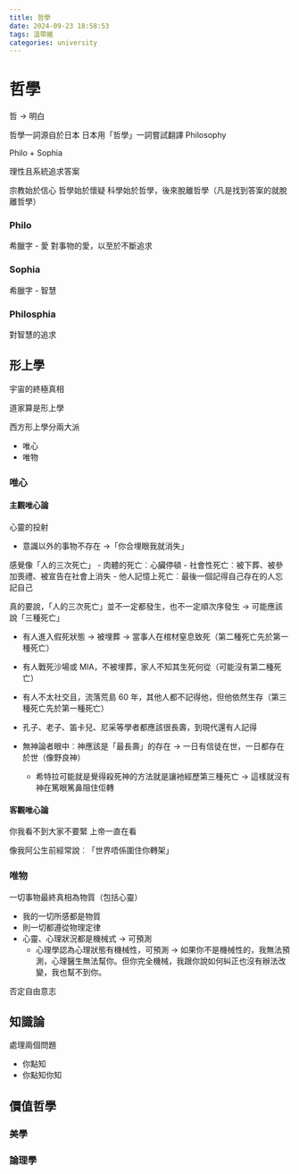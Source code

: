 ```yaml
---
title: 哲學
date: 2024-09-23 18:58:53
tags: 溫帶維
categories: university
---
```


# 哲學

哲 -> 明白

哲學一詞源自於日本
日本用「哲學」一詞嘗試翻譯 Philosophy

Philo + Sophia

理性且系統追求答案

宗教始於信心
哲學始於懷疑
科學始於哲學，後來脫離哲學（凡是找到答案的就脫離哲學）

### Philo

希臘字 - 愛
對事物的愛，以至於不斷追求

### Sophia

希臘字 - 智慧

### Philosphia

對智慧的追求

## 形上學

宇宙的終極真相

道家算是形上學

西方形上學分兩大派

- 唯心
- 唯物

### 唯心

#### 主觀唯心論

心靈的投射

- 意識以外的事物不存在 →「你合埋眼我就消失」

感覺像「人的三次死亡」 - 肉體的死亡︰心臟停頓 - 社會性死亡︰被下葬、被參加喪禮、被宣告在社會上消失 - 他人記憶上死亡︰最後一個記得自己存在的人忘記自己

真的要說，「人的三次死亡」並不一定都發生，也不一定順次序發生 → 可能應該說「三種死亡」

- 有人進入假死狀態 → 被埋葬 → 當事人在棺材窒息致死（第二種死亡先於第一種死亡）
- 有人戰死沙場或 MIA，不被埋葬，家人不知其生死何從（可能沒有第二種死亡）
- 有人不太社交且，流落荒島 60 年，其他人都不記得他，但他依然生存（第三種死亡先於第一種死亡）

- 孔子、老子、笛卡兒、尼采等學者都應該很長壽，到現代還有人記得
- 無神論者眼中︰神應該是「最長壽」的存在 → 一日有信徒在世，一日都存在於世（像野良神）
  - 希特拉可能就是覺得殺死神的方法就是讓衪經歷第三種死亡 → 這樣就沒有神在篤眼篤鼻阻住佢轉

#### 客觀唯心論

你我看不到大家不要緊
上帝一直在看

像我阿公生前經常說︰「世界唔係圍住你轉架」

### 唯物

一切事物最終真相為物質（包括心靈）

- 我的一切所感都是物質
- 則一切都遵從物理定律
- 心靈、心理狀況都是機械式 -> 可預測
  - 心理學認為心理狀態有機械性，可預測 -> 如果你不是機械性的，我無法預測，心理醫生無法幫你。但你完全機械，我跟你說如何糾正也沒有辦法改變，我也幫不到你。

否定自由意志

## 知識論

處理兩個問題

- 你點知
- 你點知你知

## 價值哲學

### 美學

### 論理學
